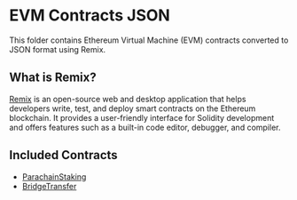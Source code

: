 # EVM Contracts JSON

This folder contains Ethereum Virtual Machine (EVM) contracts converted to JSON format using Remix.

## What is Remix?

[Remix](https://remix.ethereum.org/) is an open-source web and desktop application that helps developers write, test, and deploy smart contracts on the Ethereum blockchain. It provides a user-friendly interface for Solidity development and offers features such as a built-in code editor, debugger, and compiler.

## Included Contracts

-   [ParachainStaking](https://www.notion.so/web3builders/Parachain-Precompile-Contract-0c34929e5f16408084446dcf3dd36006?pvs=4#53cff6e661e84c4fb300bbb5e9f68033)
-   [BridgeTransfer](https://www.notion.so/web3builders/Parachain-Precompile-Contract-0c34929e5f16408084446dcf3dd36006?pvs=4#1f82e990425345b59b7cdbba50bb2c49)
